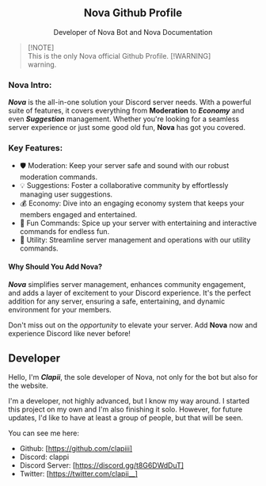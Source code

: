 <p align="center">
 <h2 align="center">Nova Github Profile</h2>
 <p align="center">Developer of Nova Bot and Nova Documentation</p>
</p>

> [!NOTE]\
> This is the only Nova official Github Profile.
> [!WARNING]\
> warning.

### Nova Intro:

***Nova*** is the all-in-one solution your Discord server needs. With a powerful suite of features, it covers everything from **Moderation** to ***Economy*** and even ***Suggestion*** management. Whether you're looking for a seamless server experience or just some good old fun, **Nova** has got you covered. 

### Key Features:

*   🛡️ Moderation: Keep your server safe and sound with our robust moderation commands.
*   💡 Suggestions: Foster a collaborative community by effortlessly managing user suggestions.
*   💰 Economy: Dive into an engaging economy system that keeps your members engaged and entertained.
*   🎉 Fun Commands: Spice up your server with entertaining and interactive commands for endless fun.
*   🔧 Utility: Streamline server management and operations with our utility commands.


#### Why Should You Add Nova?

***Nova*** simplifies server management, enhances community engagement, and adds a layer of excitement to your Discord experience. It's the perfect addition for any server, ensuring a safe, entertaining, and dynamic environment for your members.

Don't miss out on the *opportunity* to elevate your server. Add **Nova** now and experience Discord like never before!

## Developer 

Hello, I'm ***Clapii***, the sole developer of Nova, not only for the bot but also for the website.

I'm a developer, not highly advanced, but I know my way around. I started this project on my own and I'm also finishing it solo. However, for future updates, I'd like to have at least a group of people, but that will be seen.

You can see me here:

* Github: [https://github.com/clapiii]
* Discord: clappi
* Discord Server: [https://discord.gg/t8G6DWdDuT]
* Twitter: [https://twitter.com/clapii__]
